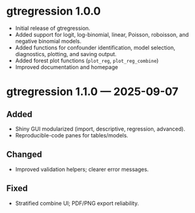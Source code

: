 # gtregression 1.0.0

* Initial release of gtregression.
* Added support for logit, log-binomial, linear, Poisson, roboisson, and negative binomial models.
* Added functions for confounder identification, model selection, diagnostics, plotting, and saving output.
* Added forest plot functions (`plot_reg`, `plot_reg_combine`)
* Improved documentation and homepage

# gtregression 1.1.0 — 2025-09-07
## Added
- Shiny GUI modularized (import, descriptive, regression, advanced).
- Reproducible-code panes for tables/models.
## Changed
- Improved validation helpers; clearer error messages.
## Fixed
- Stratified combine UI; PDF/PNG export reliability.
